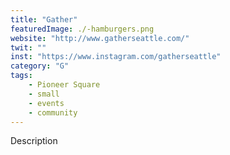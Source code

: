 ```yaml
---
title: "Gather"
featuredImage: ./-hamburgers.png
website: "http://www.gatherseattle.com/"
twit: ""
inst: "https://www.instagram.com/gatherseattle"
category: "G"
tags:
    - Pioneer Square
    - small
    - events
    - community
---
```


Description